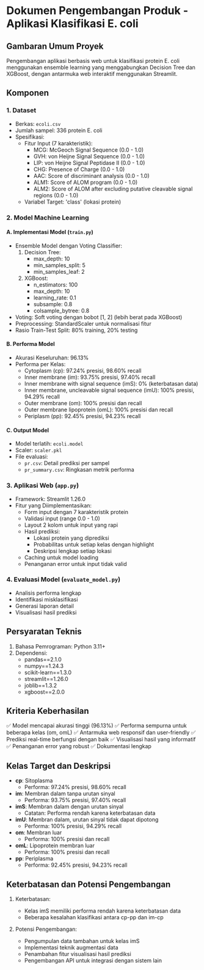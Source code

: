 # Dokumen Pengembangan Produk - Aplikasi Klasifikasi E. coli

## Gambaran Umum Proyek
Pengembangan aplikasi berbasis web untuk klasifikasi protein E. coli menggunakan ensemble learning yang menggabungkan Decision Tree dan XGBoost, dengan antarmuka web interaktif menggunakan Streamlit.

## Komponen

### 1. Dataset
- Berkas: `ecoli.csv`
- Jumlah sampel: 336 protein E. coli
- Spesifikasi:
  - Fitur Input (7 karakteristik):
    - MCG: McGeoch Signal Sequence (0.0 - 1.0)
    - GVH: von Heijne Signal Sequence (0.0 - 1.0)
    - LIP: von Heijne Signal Peptidase II (0.0 - 1.0)
    - CHG: Presence of Charge (0.0 - 1.0)
    - AAC: Score of discriminant analysis (0.0 - 1.0)
    - ALM1: Score of ALOM program (0.0 - 1.0)
    - ALM2: Score of ALOM after excluding putative cleavable signal regions (0.0 - 1.0)
  - Variabel Target: 'class' (lokasi protein)

### 2. Model Machine Learning
#### A. Implementasi Model (`train.py`)
- Ensemble Model dengan Voting Classifier:
  1. Decision Tree:
     - max_depth: 10
     - min_samples_split: 5
     - min_samples_leaf: 2
  2. XGBoost:
     - n_estimators: 100
     - max_depth: 10
     - learning_rate: 0.1
     - subsample: 0.8
     - colsample_bytree: 0.8
- Voting: Soft voting dengan bobot [1, 2] (lebih berat pada XGBoost)
- Preprocessing: StandardScaler untuk normalisasi fitur
- Rasio Train-Test Split: 80% training, 20% testing

#### B. Performa Model
- Akurasi Keseluruhan: 96.13%
- Performa per Kelas:
  - Cytoplasm (cp): 97.24% presisi, 98.60% recall
  - Inner membrane (im): 93.75% presisi, 97.40% recall
  - Inner membrane with signal sequence (imS): 0% (keterbatasan data)
  - Inner membrane, uncleavable signal sequence (imU): 100% presisi, 94.29% recall
  - Outer membrane (om): 100% presisi dan recall
  - Outer membrane lipoprotein (omL): 100% presisi dan recall
  - Periplasm (pp): 92.45% presisi, 94.23% recall

#### C. Output Model
- Model terlatih: `ecoli.model`
- Scaler: `scaler.pkl`
- File evaluasi:
  - `pr.csv`: Detail prediksi per sampel
  - `pr_summary.csv`: Ringkasan metrik performa

### 3. Aplikasi Web (`app.py`)
- Framework: Streamlit 1.26.0
- Fitur yang Diimplementasikan:
  - Form input dengan 7 karakteristik protein
  - Validasi input (range 0.0 - 1.0)
  - Layout 2 kolom untuk input yang rapi
  - Hasil prediksi:
    - Lokasi protein yang diprediksi
    - Probabilitas untuk setiap kelas dengan highlight
    - Deskripsi lengkap setiap lokasi
  - Caching untuk model loading
  - Penanganan error untuk input tidak valid

### 4. Evaluasi Model (`evaluate_model.py`)
- Analisis performa lengkap
- Identifikasi misklasifikasi
- Generasi laporan detail
- Visualisasi hasil prediksi

## Persyaratan Teknis
1. Bahasa Pemrograman: Python 3.11+
2. Dependensi:
   - pandas==2.1.0
   - numpy==1.24.3
   - scikit-learn==1.3.0
   - streamlit==1.26.0
   - joblib==1.3.2
   - xgboost==2.0.0

## Kriteria Keberhasilan
✅ Model mencapai akurasi tinggi (96.13%)
✅ Performa sempurna untuk beberapa kelas (om, omL)
✅ Antarmuka web responsif dan user-friendly
✅ Prediksi real-time berfungsi dengan baik
✅ Visualisasi hasil yang informatif
✅ Penanganan error yang robust
✅ Dokumentasi lengkap

## Kelas Target dan Deskripsi
- **cp**: Sitoplasma
  - Performa: 97.24% presisi, 98.60% recall
- **im**: Membran dalam tanpa urutan sinyal
  - Performa: 93.75% presisi, 97.40% recall
- **imS**: Membran dalam dengan urutan sinyal
  - Catatan: Performa rendah karena keterbatasan data
- **imU**: Membran dalam, urutan sinyal tidak dapat dipotong
  - Performa: 100% presisi, 94.29% recall
- **om**: Membran luar
  - Performa: 100% presisi dan recall
- **omL**: Lipoprotein membran luar
  - Performa: 100% presisi dan recall
- **pp**: Periplasma
  - Performa: 92.45% presisi, 94.23% recall

## Keterbatasan dan Potensi Pengembangan
1. Keterbatasan:
   - Kelas imS memiliki performa rendah karena keterbatasan data
   - Beberapa kesalahan klasifikasi antara cp-pp dan im-cp

2. Potensi Pengembangan:
   - Pengumpulan data tambahan untuk kelas imS
   - Implementasi teknik augmentasi data
   - Penambahan fitur visualisasi hasil prediksi
   - Pengembangan API untuk integrasi dengan sistem lain
